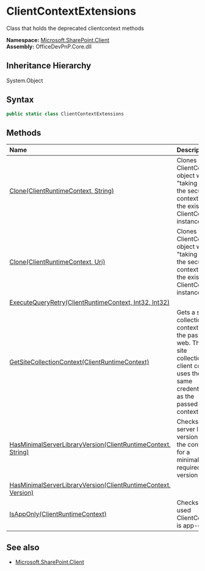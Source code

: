 # ClientContextExtensions
Class that holds the deprecated clientcontext methods  

**Namespace:** [Microsoft.SharePoint.Client](Microsoft.SharePoint.Client.md)  
**Assembly:** OfficeDevPnP.Core.dll  
## Inheritance Hierarchy
System.Object  

## Syntax
```C#
public static class ClientContextExtensions
```
## Methods
|**Name**|**Description**|
|:-----|:-----|
| [Clone(ClientRuntimeContext, String)](Microsoft.SharePoint.Client.ClientContextExtensions.496ce2a9.md) | Clones a ClientContext object while "taking over" the security context of the existing ClientContext instance
| [Clone(ClientRuntimeContext, Uri)](Microsoft.SharePoint.Client.ClientContextExtensions.24377799.md) | Clones a ClientContext object while "taking over" the security context of the existing ClientContext instance
| [ExecuteQueryRetry(ClientRuntimeContext, Int32, Int32)](Microsoft.SharePoint.Client.ClientContextExtensions.7df0b65c.md) | <summary></summary>
| [GetSiteCollectionContext(ClientRuntimeContext)](Microsoft.SharePoint.Client.ClientContextExtensions.7a362804.md) | Gets a site collection context for the passed web. This site collection client context uses the same credentials as the passed client context
| [HasMinimalServerLibraryVersion(ClientRuntimeContext, String)](Microsoft.SharePoint.Client.ClientContextExtensions.972110cc.md) | Checks the server library version of the context for a minimally required version
| [HasMinimalServerLibraryVersion(ClientRuntimeContext, Version)](Microsoft.SharePoint.Client.ClientContextExtensions.136acdfc.md) | 
| [IsAppOnly(ClientRuntimeContext)](Microsoft.SharePoint.Client.ClientContextExtensions.c747dff1.md) | Checks if the used ClientContext is app-only
## See also
- [Microsoft.SharePoint.Client](Microsoft.SharePoint.Client.md)
